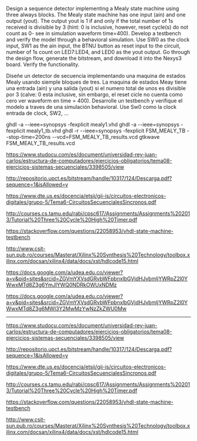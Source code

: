 Design a sequence detector implementing a Mealy state machine using
three always blocks. The Mealy state machine has one input (ain) and one
output (yout). The output yout is 1 if and only if the total number of 1s
received is divisible by 3 (hint: 0 is inclusive, however, reset cycle(s) do not
count as 0- see in simulation waveform time=400). Develop a testbench and
verify the model through a behavioral simulation. Use SW0 as the clock
input, SW1 as the ain input, the BTNU button as reset input to the circuit,
number of 1s count on LED7:LED4, and LED0 as the yout output. Go
through the design flow, generate the bitstream, and download it into the
Nexys3 board. Verify the functionality. 

Diseñe un detector de secuencia implementando una maquina de estados Mealy usando siemple bloques de tres.
La maquina de estados Meay tiene una entrada (ain) y una salida (yout) si el numero total de unos es divisible por 3
(calve: 0 esta inclusive, sin embargo, el reset cicle no cuenta como cero ver waveform en time = 400). 
Desarrolle un testbench y verifique el modelo a traves de una simulación behavioral. Use Sw0 como la clock entrada de clock, SW2, ...

ghdl -a --ieee=synopsys -fexplicit mealy1.vhd 
ghdl -a --ieee=synopsys -fexplicit mealy1_tb.vhd
ghdl -r --ieee=synopsys -fexplicit  FSM_MEALY_TB --stop-time=200ns --vcd=FSM_MEALY_TB_results.vcd
gtkwave FSM_MEALY_TB_results.vcd


https://www.studocu.com/es/document/universidad-rey-juan-carlos/estructura-de-computadores/ejercicios-obligatorios/tema08-ejercicios-sistemas-secuenciales/3398505/view

http://repositorio.upct.es/bitstream/handle/10317/124/Descarga.pdf?sequence=1&isAllowed=y

https://www.dte.us.es/docencia/etsii/gii-is/circuitos-electronicos-digitales/grupo-5/Tema6-CircuitosSecuencialesSincronos.pdf

http://courses.cs.tamu.edu/rabi/cpsc617/Assignments/Assignments%202013/Tutorial%20Three%20Cycle%20High%20Timer.pdf


https://stackoverflow.com/questions/22058953/vhdl-state-machine-testbench

http://www.csit-sun.pub.ro/courses/Masterat/Xilinx%20Synthesis%20Technology/toolbox.xilinx.com/docsan/xilinx4/data/docs/xst/hdlcode15.html

https://docs.google.com/a/udea.edu.co/viewer?a=v&pid=sites&srcid=ZGVmYXVsdGRvbWFpbnxlbGVjdHJvbmljYWRpZ2l0YWwxMTd8Z3g6YmJlYWQ0NDRkOWUxNDMz


https://docs.google.com/a/udea.edu.co/viewer?a=v&pid=sites&srcid=ZGVmYXVsdGRvbWFpbnxlbGVjdHJvbmljYWRpZ2l0YWwxMTd8Z3g6MWI3Y2MwMzYwNzZkZWU0Mw



----



https://www.studocu.com/es/document/universidad-rey-juan-carlos/estructura-de-computadores/ejercicios-obligatorios/tema08-ejercicios-sistemas-secuenciales/3398505/view

http://repositorio.upct.es/bitstream/handle/10317/124/Descarga.pdf?sequence=1&isAllowed=y

https://www.dte.us.es/docencia/etsii/gii-is/circuitos-electronicos-digitales/grupo-5/Tema6-CircuitosSecuencialesSincronos.pdf

http://courses.cs.tamu.edu/rabi/cpsc617/Assignments/Assignments%202013/Tutorial%20Three%20Cycle%20High%20Timer.pdf


https://stackoverflow.com/questions/22058953/vhdl-state-machine-testbench

http://www.csit-sun.pub.ro/courses/Masterat/Xilinx%20Synthesis%20Technology/toolbox.xilinx.com/docsan/xilinx4/data/docs/xst/hdlcode15.html

